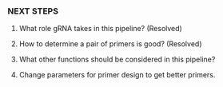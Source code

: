 ### NEXT STEPS

1. What role gRNA takes in this pipeline? (Resolved)

2. How to determine a pair of primers is good? (Resolved)

3. What other functions should be considered in this pipeline?

4. Change parameters for primer design to get better primers.
